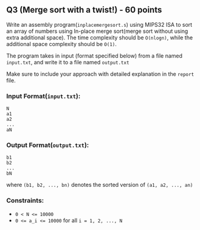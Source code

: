 ## Q3 (Merge sort with a twist!) - 60 points
Write an assembly program(`inplacemergesort.s`) using MIPS32 ISA to sort an array of numbers using In-place merge sort(merge sort without using extra additional space). The time complexity should be `O(nlogn)`, while the additional space complexity should be `O(1)`.

The program takes in input (format specified below) from a file named `input.txt`, and write it to a file named `output.txt`

Make sure to include your approach with detailed explanation in the `report` file.

### Input Format(`input.txt`):
```
N
a1
a2
...
aN
```

### Output Format(`output.txt`):
```
b1
b2
...
bN
```

where `(b1, b2, ..., bn)` denotes the sorted version of `(a1, a2, ..., an)`

### Constraints:
* `0 < N <= 10000`
* `0 <= a_i <= 10000` for all `i = 1, 2, ..., N`
